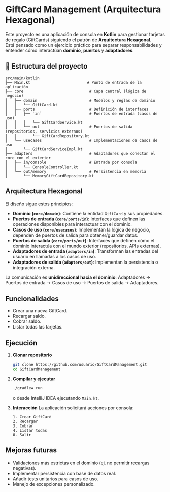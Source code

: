 

# GiftCard Management (Arquitectura Hexagonal)

Este proyecto es una aplicación de consola en **Kotlin** para gestionar tarjetas de regalo (GiftCards) siguiendo el patrón de **Arquitectura Hexagonal**.  
Está pensado como un ejercicio práctico para separar responsabilidades y entender cómo interactúan **dominio**, **puertos** y **adaptadores**.

## 📂 Estructura del proyecto

```
src/main/kotlin
├── Main.kt                         # Punto de entrada de la aplicación
├── core                             # Capa central (lógica de negocio)
│   ├── domain                       # Modelos y reglas de dominio
│   │   └── GiftCard.kt
│   ├── ports                        # Definición de interfaces
│   │   ├── `in`                     # Puertos de entrada (casos de uso)
│   │   │   └── GiftCardService.kt
│   │   └── out                      # Puertos de salida (repositorios, servicios externos)
│   │       └── GiftCardRepository.kt
│   └── usecases                     # Implementaciones de casos de uso
│       └── GiftCardServiceImpl.kt
├── adapters                         # Adaptadores que conectan el core con el exterior
│   ├── in/console                   # Entrada por consola
│   │   └── ConsoleController.kt
│   └── out/memory                   # Persistencia en memoria
│       └── MemoryGiftCardRepository.kt
```

## Arquitectura Hexagonal

El diseño sigue estos principios:

* **Dominio (`core/domain`)**: Contiene la entidad `GiftCard` y sus propiedades.
* **Puertos de entrada (`core/ports/in`)**: Interfaces que definen las operaciones disponibles para interactuar con el dominio.
* **Casos de uso (`core/usecases`)**: Implementan la lógica de negocio, dependen de puertos de salida para obtener/guardar datos.
* **Puertos de salida (`core/ports/out`)**: Interfaces que definen cómo el dominio interactúa con el mundo exterior (repositorios, APIs externas).
* **Adaptadores de entrada (`adapters/in`)**: Transforman las entradas del usuario en llamadas a los casos de uso.
* **Adaptadores de salida (`adapters/out`)**: Implementan la persistencia o integración externa.

La comunicación es **unidireccional hacia el dominio**:
Adaptadores → Puertos de entrada → Casos de uso → Puertos de salida → Adaptadores.

## Funcionalidades

* Crear una nueva GiftCard.
* Recargar saldo.
* Cobrar saldo.
* Listar todas las tarjetas.

## Ejecución

1. **Clonar repositorio**

   ```bash
   git clone https://github.com/usuario/GiftCardManagement.git
   cd GiftCardManagement
   ```

2. **Compilar y ejecutar**

   ```bash
   ./gradlew run
   ```

   o desde IntelliJ IDEA ejecutando `Main.kt`.

3. **Interacción**
   La aplicación solicitará acciones por consola:

   ```
   1. Crear GiftCard
   2. Recargar
   3. Cobrar
   4. Listar todas
   0. Salir
   ```

## Mejoras futuras

* Validaciones más estrictas en el dominio (ej. no permitir recargas negativas).
* Implementar persistencia con base de datos real.
* Añadir tests unitarios para casos de uso.
* Manejo de excepciones personalizado.


